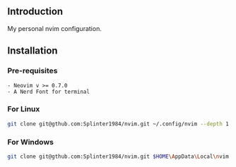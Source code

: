 ## Introduction
My personal nvim configuration.

## Installation
### Pre-requisites
    - Neovim v >= 0.7.0
    - A Nerd Font for terminal
### For Linux
```bash 
git clone git@gthub.com:Splinter1984/nvim.git ~/.config/nvim --depth 1 ; nvim
```
### For Windows
```bash
git clone git@gthub.com:Splinter1984/nvim.git $HOME\AppData\Local\nvim --depth 1 ; nvim
```

